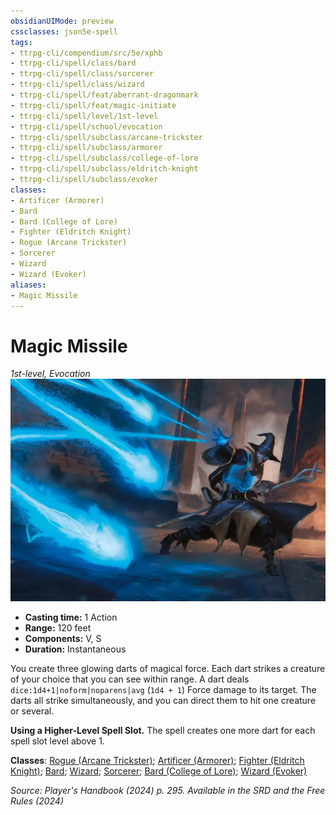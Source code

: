 ```yaml
---
obsidianUIMode: preview
cssclasses: json5e-spell
tags:
- ttrpg-cli/compendium/src/5e/xphb
- ttrpg-cli/spell/class/bard
- ttrpg-cli/spell/class/sorcerer
- ttrpg-cli/spell/class/wizard
- ttrpg-cli/spell/feat/aberrant-dragonmark
- ttrpg-cli/spell/feat/magic-initiate
- ttrpg-cli/spell/level/1st-level
- ttrpg-cli/spell/school/evocation
- ttrpg-cli/spell/subclass/arcane-trickster
- ttrpg-cli/spell/subclass/armorer
- ttrpg-cli/spell/subclass/college-of-lore
- ttrpg-cli/spell/subclass/eldritch-knight
- ttrpg-cli/spell/subclass/evoker
classes:
- Artificer (Armorer)
- Bard
- Bard (College of Lore)
- Fighter (Eldritch Knight)
- Rogue (Arcane Trickster)
- Sorcerer
- Wizard
- Wizard (Evoker)
aliases:
- Magic Missile
---
```

# Magic Missile
*1st-level, Evocation*  
![](Інструменти%20ДМ/CLI/spells/img/magic-missile.webp#right)

- **Casting time:** 1 Action
- **Range:** 120 feet
- **Components:** V, S
- **Duration:** Instantaneous

You create three glowing darts of magical force. Each dart strikes a creature of your choice that you can see within range. A dart deals `dice:1d4+1|noform|noparens|avg` (`1d4 + 1`) Force damage to its target. The darts all strike simultaneously, and you can direct them to hit one creature or several.

**Using a Higher-Level Spell Slot.** The spell creates one more dart for each spell slot level above 1.

**Classes**: [Rogue (Arcane Trickster)](Інструменти%20ДМ/CLI/lists/list-spells-classes-arcane-trickster-xphb.md "subclass=XPHB;class=XPHB"); [Artificer (Armorer)](Інструменти%20ДМ/CLI/lists/list-spells-classes-armorer-tce.md "subclass=TCE;class=TCE"); [Fighter (Eldritch Knight)](Інструменти%20ДМ/CLI/lists/list-spells-classes-eldritch-knight-xphb.md "subclass=XPHB;class=XPHB"); [Bard](Інструменти%20ДМ/CLI/lists/list-spells-classes-bard.md); [Wizard](Інструменти%20ДМ/CLI/lists/list-spells-classes-wizard.md); [Sorcerer](Інструменти%20ДМ/CLI/lists/list-spells-classes-sorcerer.md); [Bard (College of Lore)](Інструменти%20ДМ/CLI/lists/list-spells-classes-college-of-lore-xphb.md "subclass=XPHB;class=XPHB"); [Wizard (Evoker)](Інструменти%20ДМ/CLI/lists/list-spells-classes-evoker-xphb.md "subclass=XPHB;class=XPHB")

*Source: Player's Handbook (2024) p. 295. Available in the <span title='Systems Reference Document (5.2)'>SRD</span> and the Free Rules (2024)*